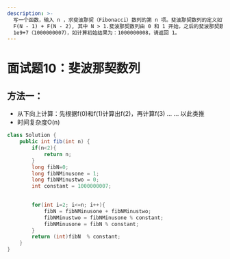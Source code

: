 ```yaml
---
description: >-
  写一个函数，输入 n ，求斐波那契（Fibonacci）数列的第 n 项。斐波那契数列的定义如下：F(0) = 0,   F(1) = 1F(N) =
  F(N - 1) + F(N - 2), 其中 N > 1.斐波那契数列由 0 和 1 开始，之后的斐波那契数就是由之前的两数相加而得出。答案需要取模
  1e9+7（1000000007），如计算初始结果为：1000000008，请返回 1。
---
```


# 面试题10：斐波那契数列

## **方法一：**

* 从下向上计算：先根据f\(0\)和f\(1\)计算出f\(2\)，再计算f\(3\) ... ... 以此类推
* 时间复杂度O\(n\)

```java
class Solution {
    public int fib(int n) {
        if(n<2){
            return n;
        }
        long fibN=0;
        long fibNMinusone = 1;
        long fibNMinustwo = 0;
        int constant = 1000000007;
        

        for(int i=2; i<=n; i++){
            fibN = fibNMinusone + fibNMinustwo;
            fibNMinustwo = fibNMinusone % constant;
            fibNMinusone = fibN % constant;
        }
        return (int)fibN  % constant;
    }
}
```

